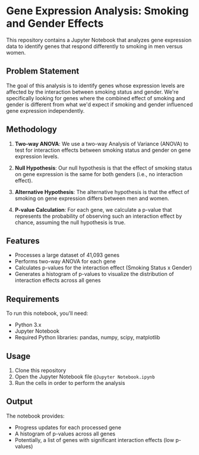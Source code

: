 # Gene Expression Analysis: Smoking and Gender Effects

This repository contains a Jupyter Notebook that analyzes gene expression data to identify genes that respond differently to smoking in men versus women.

## Problem Statement

The goal of this analysis is to identify genes whose expression levels are affected by the interaction between smoking status and gender. We're specifically looking for genes where the combined effect of smoking and gender is different from what we'd expect if smoking and gender influenced gene expression independently.

## Methodology

1. **Two-way ANOVA**: We use a two-way Analysis of Variance (ANOVA) to test for interaction effects between smoking status and gender on gene expression levels.

2. **Null Hypothesis**: Our null hypothesis is that the effect of smoking status on gene expression is the same for both genders (i.e., no interaction effect).

3. **Alternative Hypothesis**: The alternative hypothesis is that the effect of smoking on gene expression differs between men and women.

4. **P-value Calculation**: For each gene, we calculate a p-value that represents the probability of observing such an interaction effect by chance, assuming the null hypothesis is true.

## Features

- Processes a large dataset of 41,093 genes
- Performs two-way ANOVA for each gene
- Calculates p-values for the interaction effect (Smoking Status x Gender)
- Generates a histogram of p-values to visualize the distribution of interaction effects across all genes

## Requirements

To run this notebook, you'll need:

- Python 3.x
- Jupyter Notebook
- Required Python libraries: pandas, numpy, scipy, matplotlib

## Usage

1. Clone this repository
2. Open the Jupyter Notebook file `@Jupyter Notebook.ipynb`
3. Run the cells in order to perform the analysis

## Output

The notebook provides:
- Progress updates for each processed gene
- A histogram of p-values across all genes
- Potentially, a list of genes with significant interaction effects (low p-values)

